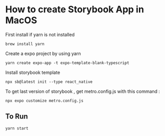 
# How to create Storybook App in MacOS

First install if yarn is not installed 
```
brew install yarn

```

Create a expo project by using yarn

```
yarn create expo-app -t expo-template-blank-typescript

```

Install storybook template

```
npx sb@latest init --type react_native 

```

To get last version of storybook , get metro.config.js with this command : 

```
npx expo customize metro.config.js

```

## To Run

```
yarn start 

```






